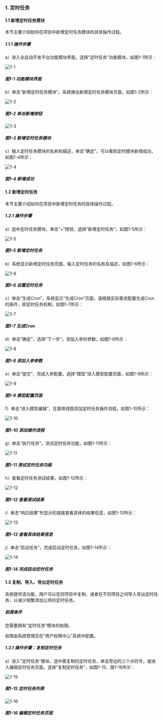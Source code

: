 ### 1. 定时任务

#### 1.1 新增定时任务模块

本节主要介绍如何在项目中新增定时任务模块的具体操作过程。

##### 1.1.1 操作步骤

a）进入全自动开发平台功能模块界面，选择“定时任务”功能模块，如图1-1所示：

![1-1](https://www.feisuanyz.com/fsimage/zc-image/dsrw/1.png)

##### 图1-1 功能模块界面

b）单击“新增定时任务模块”，系统弹出新增定时任务模块页面，如图1-2所示：

![1-2](https://www.feisuanyz.com/fsimage/zc-image/dsrw/2.png)

##### 图1-2 单击新增按钮

![1-3](https://www.feisuanyz.com/fsimage/zc-image/dsrw/3.png)

##### 图1-3 新增定时任务模块

c）输入定时任务模块的名称和描述，单击“确定”，可以看到定时模块新增成功，如图1-4所示：

![1-4](https://www.feisuanyz.com/fsimage/zc-image/dsrw/4.png)

##### 图1-4 新增成功

#### 1.2 新增定时任务

本节主要介绍如何在项目中新增定时任务的具体操作过程。

##### 1.2.1 操作步骤

a）选中定时任务模块，单击“+”按钮，选择“新增定时任务”，如图1-5所示：

![1-5](https://www.feisuanyz.com/fsimage/zc-image/dsrw/5.png)

##### 图1-5 新增定时任务

b）系统显示新增定时任务页面，输入定时任务的名称及描述，如图1-6所示：

![1-6](https://www.feisuanyz.com/fsimage/ks-image/ks_15-02_img.png)

##### 图1-6 设置定时任务

c）单击“生成Cron”，系统显示“生成Cron”页面，请根据实际需求配置生成Cron的条件，即定时任务机制，如图1-7所示：

![1-7](https://www.feisuanyz.com/fsimage/ks-image/ks_15-03_img.png)

##### 图1-7 生成Cron

d）单击“确定”，选择“下一步”，添加入参的参数，如图1-8所示：

![1-8](https://www.feisuanyz.com/fsimage/ks-image/ks_15-04_img.png)

##### 图1-8 添加入参参数

e）单击“提交”，完成入参配置，选择“模型”进入模型配置页面，如图1-9所示：

![1-9](https://www.feisuanyz.com/fsimage/ks-image/ks_15-05_img.png)

##### 图1-9 模型配置页面

f）单击“进入模型编辑”，在窗体视图添加定时任务操作流程，如图1-10所示：

![1-10](https://www.feisuanyz.com/fsimage/ks-image/ks_15-06_img.png)

##### 图1-10 添加操作流程

g）单击“执行任务”，测试定时任务功能，如图1-11所示：

![1-11](https://www.feisuanyz.com/fsimage/ks-image/ks_15-07_img.png)

##### 图1-11 测试定时任务功能

h）查看定时任务测试结果，如图1-12所示：

![1-12](https://www.feisuanyz.com/fsimage/ks-image/ks_15-08_img.png)

##### 图1-12 查看测试结果

i）单击“响应结果”列显示的链接查看具体的结果信息，如图1-13所示：

![1-13](https://www.feisuanyz.com/fsimage/ks-image/ks_15-09_img.png)

##### 图1-13 查看具体结果信息

j）单击“启动任务”，完成启动定时任务，如图1-14所示：

![1-14](https://www.feisuanyz.com/fsimage/ks-image/ks_15-10_img.png)

##### 图1-14 完成启动定时任务

#### 1.3 复制、导入、导出定时任务

系统提供该功能，用户可以在同项目中复制、或者在不同项目之间导入导出定时任务，以减少频繁添加公共的定时任务。

##### 前提条件

您需要拥有“定时任务”模块的权限。

权限由系统管理员在“用户权限中心”系统中配置。

##### 1.3.1 操作步骤：复制定时任务

a）进入“定时任务”模块，选中需复制的定时任务，单击旁边的三个点符号，或进入编辑定时任务页面，选择“复制定时任务”，如图1-15、图1-16所示：

![1-15](https://www.feisuanyz.com/fsimage/zc-image/cz_17_2_1.png)

##### 图1-15 定时任务列表

![1-16](https://www.feisuanyz.com/fsimage/zc-image/cz_17_2_2.png)

##### 图1-16 编辑定时任务页面
